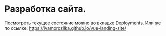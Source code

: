 # Разработка сайта.
Посмотреть текущее состояние можно во вкладке Deployments. Или же по ссылке: https://ivamorozilka.github.io/vue-landing-site/
